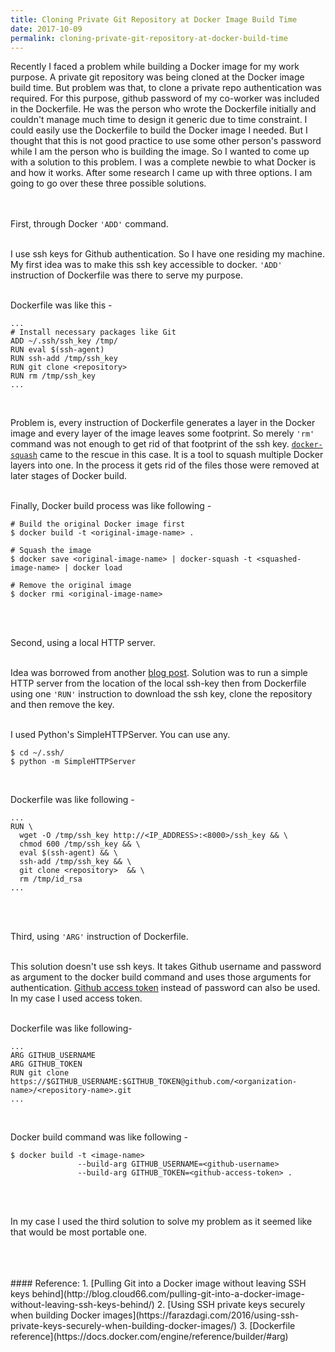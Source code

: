 ```yaml
---
title: Cloning Private Git Repository at Docker Image Build Time
date: 2017-10-09
permalink: cloning-private-git-repository-at-docker-build-time
---
```


Recently I faced a problem while building a Docker image for my work purpose.
A private git repository was being cloned at the Docker image build time.
But problem was that, to clone a private repo authentication was required.
For this purpose, github password of my co-worker was included in the Dockerfile.
He was the person who wrote the Dockerfile initially and couldn't manage much time to design it generic due to time constraint.
I could easily use the Dockerfile to build the Docker image I needed.
But I thought that this is not good practice to use some other person's password while I am the person who is building the image.
So I wanted to come up with a solution to this problem. 
I was a complete newbie to what Docker is and how it works.
After some research I came up with three options.
I am going to go over these three possible solutions.  
<br>
<br>

First, through Docker `'ADD'` command.  
<br>

I use ssh keys for Github authentication. So I have one residing my machine. 
My first idea was to make this ssh key accessible to docker.
`'ADD'` instruction of Dockerfile was there to serve my purpose.  
<br>

Dockerfile was like this -
```
...
# Install necessary packages like Git
ADD ~/.ssh/ssh_key /tmp/
RUN eval $(ssh-agent)
RUN ssh-add /tmp/ssh_key
RUN git clone <repository>
RUN rm /tmp/ssh_key
...
```  
<br>

Problem is, every instruction of Dockerfile generates a layer in the Docker image and every layer of the image leaves some footprint. 
So merely `'rm'` command was not enough to get rid of that footprint of the ssh key.
[`docker-squash`](https://github.com/jwilder/docker-squash) came to the rescue in this case.
It is a tool to squash multiple Docker layers into one. 
In the process it gets rid of the files those were removed at later stages of Docker build.  
<br>

Finally, Docker build process was like following -  
```
# Build the original Docker image first
$ docker build -t <original-image-name> .

# Squash the image
$ docker save <original-image-name> | docker-squash -t <squashed-image-name> | docker load

# Remove the original image
$ docker rmi <original-image-name>
```  
<br>
<br>

Second, using a local HTTP server.  
<br>

Idea was borrowed from another [blog post](https://farazdagi.com/2016/using-ssh-private-keys-securely-when-building-docker-images/). 
Solution was to run a simple HTTP server from the location of the local ssh-key then from Dockerfile using one `'RUN'` instruction to download the ssh key, clone the repository and then remove the key.  
<br>

I used Python's SimpleHTTPServer. You can use any.
```
$ cd ~/.ssh/
$ python -m SimpleHTTPServer
```  
<br>

Dockerfile was like following -
```
...
RUN \
  wget -O /tmp/ssh_key http://<IP_ADDRESS>:<8000>/ssh_key && \
  chmod 600 /tmp/ssh_key && \
  eval $(ssh-agent) && \
  ssh-add /tmp/ssh_key && \
  git clone <repository>  && \
  rm /tmp/id_rsa
...
```  
<br>
<br>

Third, using `'ARG'` instruction of Dockerfile.  
<br>

This solution doesn't use ssh keys. 
It takes Github username and password as argument to the docker build command and uses those arguments for authentication.
[Github access token](https://help.github.com/articles/creating-a-personal-access-token-for-the-command-line/) instead of password can also be used.
In my case I used access token.  
<br>

Dockerfile was like following-
```
...
ARG GITHUB_USERNAME
ARG GITHUB_TOKEN
RUN git clone https://$GITHUB_USERNAME:$GITHUB_TOKEN@github.com/<organization-name>/<repository-name>.git
...
```  
<br>

Docker build command was like following -
```
$ docker build -t <image-name> 
               --build-arg GITHUB_USERNAME=<github-username> 
               --build-arg GITHUB_TOKEN=<github-access-token> .
```  
<br>
<br>

In my case I used the third solution to solve my problem as it seemed like that would be most portable one.  
<br>
<br>

<br>
#### Reference:
1. [Pulling Git into a Docker image without leaving SSH keys behind](http://blog.cloud66.com/pulling-git-into-a-docker-image-without-leaving-ssh-keys-behind/)
2. [Using SSH private keys securely when building Docker images](https://farazdagi.com/2016/using-ssh-private-keys-securely-when-building-docker-images/)
3. [Dockerfile reference](https://docs.docker.com/engine/reference/builder/#arg)

